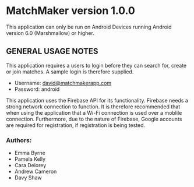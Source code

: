 # MatchMaker version 1.0.0

This application can only be run on Android Devices running Android version 6.0 (Marshmallow) or higher.

GENERAL USAGE NOTES
--------------------
This application requires a users to login before they can search for, create or join matches.
A sample login is therefore supplied.
  - Username: david@matchmakerapp.com
  - Password: android

This application uses the Firebase API for its functionality. Firebase needs a strong network connection to function. It is therefore recommended that when using the application that a Wi-Fi connection is used over a moblile connection.
Furthermore, due to the nature of Firebase, Google accounts are required for registration, if registration is being tested.


### Authors:
 - Emma Byrne
 - Pamela Kelly
 - Cara Delorey
 - Andrew Cameron
 - Davy Shaw

